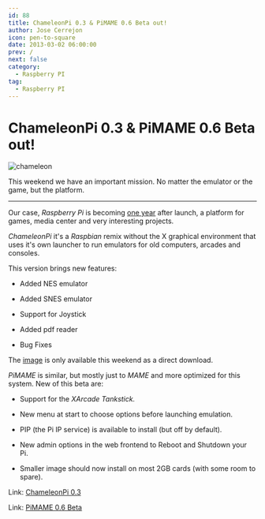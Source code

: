 ```yaml
---
id: 88
title: ChameleonPi 0.3 & PiMAME 0.6 Beta out!
author: Jose Cerrejon
icon: pen-to-square
date: 2013-03-02 06:00:00
prev: /
next: false
category:
  - Raspberry PI
tag:
  - Raspberry PI
---
```


# ChameleonPi 0.3 & PiMAME 0.6 Beta out!

![chameleon](/images/chameleon.jpg)

This weekend we have an important mission. No matter the emulator or the game, but the platform.

- - -
Our case, *Raspberry Pi* is becoming [one year](http://www.raspberrypi.org/archives/3375) after launch, a platform for games, media center and very interesting projects.

*ChameleonPi* it's a *Raspbian* remix without the X graphical environment that uses it's own launcher to run emulators for old computers, arcades and consoles.

This version brings new features:

* Added NES emulator

* Added SNES emulator

* Support for Joystick

* Added pdf reader

* Bug Fixes

The [image](http://chameleon.enging.com/chameleon.v03.img.bz2) is only available this weekend as a direct download.

*PiMAME* is similar, but mostly just to *MAME* and more optimized for this system. New of this beta are:

* Support for the *XArcade Tankstick.*

* New menu at start to choose options before launching emulation.

* PIP (the Pi IP service) is available to install (but off by default).

* New admin options in the web frontend to Reboot and Shutdown your Pi.

* Smaller image should now install on most 2GB cards (with some room to spare).

Link: [ChameleonPi 0.3](http://chameleon.enging.com/?q=node/68)

Link: [PiMAME 0.6 Beta](http://blog.sheasilverman.com/pimame-raspberry-pi-os-download/)
